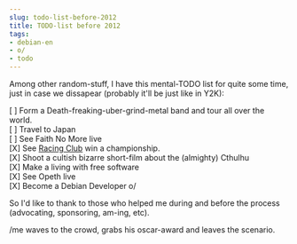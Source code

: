 ```yaml
---
slug: todo-list-before-2012  
title: TODO-list before 2012  
tags:  
- debian-en  
- o/  
- todo  
---
```

  
Among other random-stuff, I have this mental-TODO list for quite some time, just in case we dissapear (probably it'll be just like in Y2K):  
  
[ ] Form a Death-freaking-uber-grind-metal band and tour all over the world.  
[ ] Travel to Japan  
[ ] See Faith No More live  
[X] See [Racing Club](http://en.wikipedia.org/wiki/Racing_Club_de_Avellaneda) win a championship.  
[X] Shoot a cultish bizarre short-film about the (almighty) Cthulhu  
[X] Make a living with free software  
[X] See Opeth live  
[X] Become a Debian Developer o/  
  
So I'd like to thank to those who helped me during and before the process (advocating, sponsoring, am-ing, etc).  
  
/me waves to the crowd, grabs his oscar-award and leaves the scenario.  
